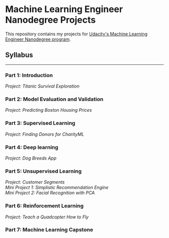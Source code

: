 # Machine Learning Engineer Nanodegree Projects

This repository contains my projects for [Udacity's Machine Learning Engineer Nanodegree program](https://eg.udacity.com/course/machine-learning-engineer-nanodegree--nd009).

## Syllabus
---


### Part 1: Introduction

*Project: Titanic Survival Exploration*

### Part 2: Model Evaluation and Validation

*Project: Predicting Boston Housing Prices*

### Part 3: Supervised Learning

*Project: Finding Donors for CharityML*

### Part 4: Deep learning

*Project: Dog Breeds App*

### Part 5: Unsupervised Learning

*Project: Customer Segments* <br/>
*Mini Project 1: Simplistic Recommendation Engine*<br/>
*Mini Project 2:  Facial Recognition with PCA*

### Part 6: Reinforcement Learning

*Project: Teach a Quadcopter How to Fly*

### Part 7: Machine Learning Capstone
